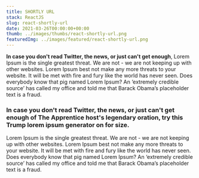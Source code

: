 ```yaml
---
title: SHORTLY URL
stack: ReactJS
slug: react-shortly-url
date: 2021-03-26T00:00:00+00:00
thumb: ../images/thumbs/react-shortly-url.png
featuredImg: ../images/featured/react-shortly-url.png
---
```


**In case you don't read Twitter, the news, or just can't get enough**, Lorem Ipsum is the single greatest threat. We are not - we are not keeping up with other websites. Lorem Ipsum best not make any more threats to your website. It will be met with fire and fury like the world has never seen. Does everybody know that pig named Lorem Ipsum? An ‘extremely credible source’ has called my office and told me that Barack Obama’s placeholder text is a fraud.

### In case you don't read Twitter, the news, or just can't get enough of The Apprentice host's legendary oration, try this Trump lorem ipsum generator on for size.

Lorem Ipsum is the single greatest threat. We are not - we are not keeping up with other websites. Lorem Ipsum best not make any more threats to your website. It will be met with fire and fury like the world has never seen. Does everybody know that pig named Lorem Ipsum? An ‘extremely credible source’ has called my office and told me that Barack Obama’s placeholder text is a fraud.
